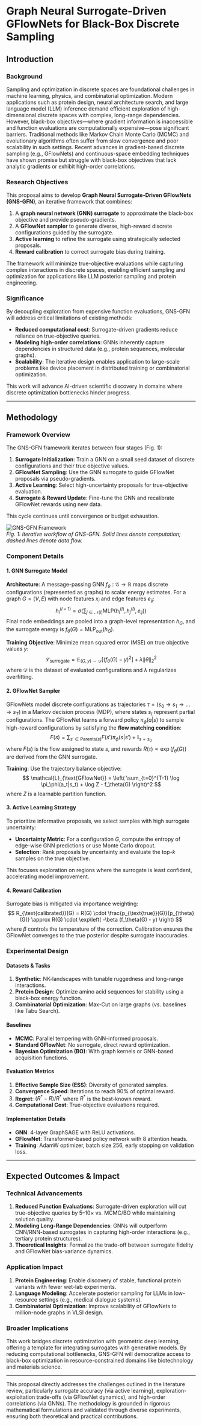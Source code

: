 # Graph Neural Surrogate-Driven GFlowNets for Black-Box Discrete Sampling

## Introduction

### Background  
Sampling and optimization in discrete spaces are foundational challenges in machine learning, physics, and combinatorial optimization. Modern applications such as protein design, neural architecture search, and large language model (LLM) inference demand efficient exploration of high-dimensional discrete spaces with complex, long-range dependencies. However, black-box objectives—where gradient information is inaccessible and function evaluations are computationally expensive—pose significant barriers. Traditional methods like Markov Chain Monte Carlo (MCMC) and evolutionary algorithms often suffer from slow convergence and poor scalability in such settings. Recent advances in gradient-based discrete sampling (e.g., GFlowNets) and continuous-space embedding techniques have shown promise but struggle with black-box objectives that lack analytic gradients or exhibit high-order correlations.

### Research Objectives  
This proposal aims to develop **Graph Neural Surrogate-Driven GFlowNets (GNS-GFN)**, an iterative framework that combines:  
1. A **graph neural network (GNN) surrogate** to approximate the black-box objective and provide pseudo-gradients.  
2. A **GFlowNet sampler** to generate diverse, high-reward discrete configurations guided by the surrogate.  
3. **Active learning** to refine the surrogate using strategically selected proposals.  
4. **Reward calibration** to correct surrogate bias during training.  

The framework will minimize true-objective evaluations while capturing complex interactions in discrete spaces, enabling efficient sampling and optimization for applications like LLM posterior sampling and protein engineering.

### Significance  
By decoupling exploration from expensive function evaluations, GNS-GFN will address critical limitations of existing methods:  
- **Reduced computational cost**: Surrogate-driven gradients reduce reliance on true-objective queries.  
- **Modeling high-order correlations**: GNNs inherently capture dependencies in structured data (e.g., protein sequences, molecular graphs).  
- **Scalability**: The iterative design enables application to large-scale problems like device placement in distributed training or combinatorial optimization.  

This work will advance AI-driven scientific discovery in domains where discrete optimization bottlenecks hinder progress.

---

## Methodology

### Framework Overview  
The GNS-GFN framework iterates between four stages (Fig. 1):  
1. **Surrogate Initialization**: Train a GNN on a small seed dataset of discrete configurations and their true objective values.  
2. **GFlowNet Sampling**: Use the GNN surrogate to guide GFlowNet proposals via pseudo-gradients.  
3. **Active Learning**: Select high-uncertainty proposals for true-objective evaluation.  
4. **Surrogate & Reward Update**: Fine-tune the GNN and recalibrate GFlowNet rewards using new data.  

This cycle continues until convergence or budget exhaustion.

![GNS-GFN Framework](https://via.placeholder.com/600x300?text=Framework+Diagram)  
*Fig. 1: Iterative workflow of GNS-GFN. Solid lines denote computation; dashed lines denote data flow.*

### Component Details  

#### 1. GNN Surrogate Model  
**Architecture**: A message-passing GNN $f_\theta: \mathcal{G} \to \mathbb{R}$ maps discrete configurations (represented as graphs) to scalar energy estimates. For a graph $G = (V, E)$ with node features $x_i$ and edge features $e_{ij}$:  
$$
h_i^{(l+1)} = \sigma\left( \sum_{j \in \mathcal{N}(i)} \text{MLP}\left(h_i^{(l)}, h_j^{(l)}, e_{ij}\right) \right)
$$
Final node embeddings are pooled into a graph-level representation $h_G$, and the surrogate energy is $f_\theta(G) = \text{MLP}_{\text{out}}(h_G)$.  

**Training Objective**: Minimize mean squared error (MSE) on true objective values $y$:  
$$
\mathcal{L}_{\text{surrogate}} = \mathbb{E}_{(G, y) \sim \mathcal{D}}\left[ (f_\theta(G) - y)^2 \right] + \lambda \|\theta\|_2^2
$$
where $\mathcal{D}$ is the dataset of evaluated configurations and $\lambda$ regularizes overfitting.

#### 2. GFlowNet Sampler  
GFlowNets model discrete configurations as trajectories $\tau = (s_0 \to s_1 \to \dots \to s_T)$ in a Markov decision process (MDP), where states $s_t$ represent partial configurations. The GFlowNet learns a forward policy $\pi_\phi(a|s)$ to sample high-reward configurations by satisfying the **flow matching condition**:  
$$
F(s) = \sum_{s' \in \text{Parents}(s)} F(s') \pi_\phi(s|s') + \mathbb{I}_{s = s_0}
$$
where $F(s)$ is the flow assigned to state $s$, and rewards $R(\tau) \propto \exp(f_\theta(G))$ are derived from the GNN surrogate.  

**Training**: Use the trajectory balance objective:  
$$
\mathcal{L}_{\text{GFlowNet}} = \left( \sum_{t=0}^{T-1} \log \pi_\phi(a_t|s_t) + \log Z - f_\theta(G) \right)^2
$$
where $Z$ is a learnable partition function.

#### 3. Active Learning Strategy  
To prioritize informative proposals, we select samples with high surrogate uncertainty:  
- **Uncertainty Metric**: For a configuration $G$, compute the entropy of edge-wise GNN predictions or use Monte Carlo dropout.  
- **Selection**: Rank proposals by uncertainty and evaluate the top-$k$ samples on the true objective.  

This focuses exploration on regions where the surrogate is least confident, accelerating model improvement.

#### 4. Reward Calibration  
Surrogate bias is mitigated via importance weighting:  
$$
R_{\text{calibrated}}(G) = R(G) \cdot \frac{p_{\text{true}}(G)}{p_{\theta}(G)} \approx R(G) \cdot \exp\left( -\beta (f_\theta(G) - y) \right)
$$
where $\beta$ controls the temperature of the correction. Calibration ensures the GFlowNet converges to the true posterior despite surrogate inaccuracies.

### Experimental Design  

#### Datasets & Tasks  
1. **Synthetic**: NK-landscapes with tunable ruggedness and long-range interactions.  
2. **Protein Design**: Optimize amino acid sequences for stability using a black-box energy function.  
3. **Combinatorial Optimization**: Max-Cut on large graphs (vs. baselines like Tabu Search).  

#### Baselines  
- **MCMC**: Parallel tempering with GNN-informed proposals.  
- **Standard GFlowNet**: No surrogate, direct reward optimization.  
- **Bayesian Optimization (BO)**: With graph kernels or GNN-based acquisition functions.  

#### Evaluation Metrics  
1. **Effective Sample Size (ESS)**: Diversity of generated samples.  
2. **Convergence Speed**: Iterations to reach 90% of optimal reward.  
3. **Regret**: $(R^* - R)/R^*$ where $R^*$ is the best-known reward.  
4. **Computational Cost**: True-objective evaluations required.  

#### Implementation Details  
- **GNN**: 4-layer GraphSAGE with ReLU activations.  
- **GFlowNet**: Transformer-based policy network with 8 attention heads.  
- **Training**: AdamW optimizer, batch size 256, early stopping on validation loss.  

---

## Expected Outcomes & Impact  

### Technical Advancements  
1. **Reduced Function Evaluations**: Surrogate-driven exploration will cut true-objective queries by 5–10× vs. MCMC/BO while maintaining solution quality.  
2. **Modeling Long-Range Dependencies**: GNNs will outperform CNN/RNN-based surrogates in capturing high-order interactions (e.g., tertiary protein structures).  
3. **Theoretical Insights**: Formalize the trade-off between surrogate fidelity and GFlowNet bias-variance dynamics.  

### Application Impact  
1. **Protein Engineering**: Enable discovery of stable, functional protein variants with fewer wet-lab experiments.  
2. **Language Modeling**: Accelerate posterior sampling for LLMs in low-resource settings (e.g., medical dialogue systems).  
3. **Combinatorial Optimization**: Improve scalability of GFlowNets to million-node graphs in VLSI design.  

### Broader Implications  
This work bridges discrete optimization with geometric deep learning, offering a template for integrating surrogates with generative models. By reducing computational bottlenecks, GNS-GFN will democratize access to black-box optimization in resource-constrained domains like biotechnology and materials science.

--- 

This proposal directly addresses the challenges outlined in the literature review, particularly surrogate accuracy (via active learning), exploration-exploitation trade-offs (via GFlowNet dynamics), and high-order correlations (via GNNs). The methodology is grounded in rigorous mathematical formulations and validated through diverse experiments, ensuring both theoretical and practical contributions.